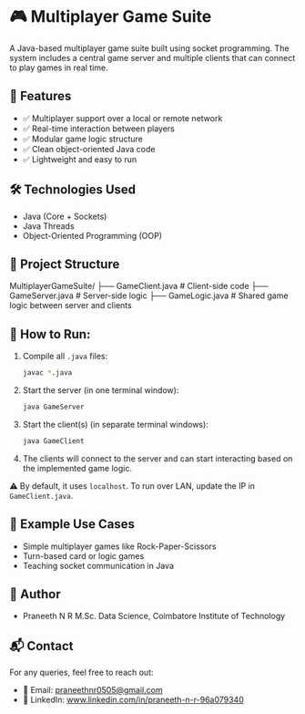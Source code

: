 # 🎮 Multiplayer Game Suite

A Java-based multiplayer game suite built using socket programming. The system includes a central game server and multiple clients that can connect to play games in real time.


##  🚀 Features

- ✅ Multiplayer support over a local or remote network
- ✅ Real-time interaction between players
- ✅ Modular game logic structure
- ✅ Clean object-oriented Java code
- ✅ Lightweight and easy to run


## 🛠️ Technologies Used

- Java (Core + Sockets)
- Java Threads
- Object-Oriented Programming (OOP)


## 📁 Project Structure

MultiplayerGameSuite/
├── GameClient.java       # Client-side code
├── GameServer.java       # Server-side logic
├── GameLogic.java        # Shared game logic between server and clients


## 🧪 How to Run:

1. Compile all `.java` files:

   ```bash
   javac *.java
   ```

2. Start the server (in one terminal window):

   ```bash
   java GameServer
   ```

3. Start the client(s) (in separate terminal windows):

   ```bash
   java GameClient
   ```

4. The clients will connect to the server and can start interacting based on the implemented game logic.

⚠️ By default, it uses `localhost`. To run over LAN, update the IP in `GameClient.java`.


## 🎯 Example Use Cases

- Simple multiplayer games like Rock-Paper-Scissors
- Turn-based card or logic games
- Teaching socket communication in Java


## 👤 Author

- Praneeth N R
   M.Sc. Data Science, Coimbatore Institute of Technology


## 📬 Contact

For any queries, feel free to reach out:
- 📧 Email: praneethnr0505@gmail.com
- 💼 LinkedIn: www.linkedin.com/in/praneeth-n-r-96a079340
